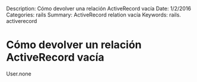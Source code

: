 Description: Cómo devolver una relación ActiveRecord vacía
Date: 1/2/2016
Categories: rails
Summary: ActiveRecord relation vacía
Keywords: rails. activerecord

# Cómo devolver un relación ActiveRecord vacía

  User.none

